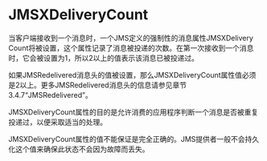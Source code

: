 # JMSXDeliveryCount

当客户端接收到一个消息时，一个JMS定义的强制性的消息属性JMSXDelivery Count将被设置，这个属性记录了消息被投递的次数。在第一次接收到一个消息时，它会被设置为1，所以2以上的值表示该消息已被投递过。

如果JMSRedelivered消息头的值被设置，那么JMSXDeliveryCount属性值必须是2以上。更多JMSRedelivered消息头的信息请参见章节3.4.7“JMSRedelivered”。

JMSXDeliveryCount属性的目的是允许消费的应用程序判断一个消息是否被重复投递过，以便采取适当的处理。

JMSXDeliveryCount属性的值不能保证是完全正确的。JMS提供者一般不会持久化这个值来确保此状态不会因为故障而丢失。
